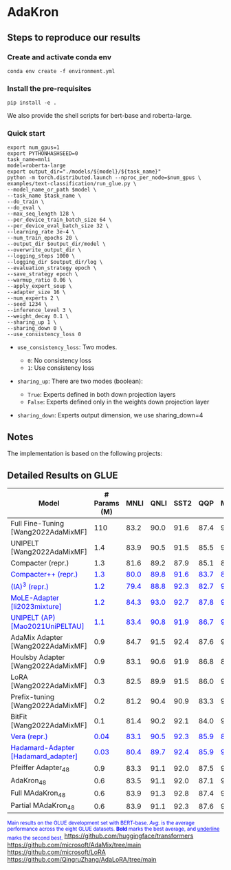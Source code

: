 # AdaKron

## Steps to reproduce our results
### Create and activate conda env
```console
conda env create -f environment.yml
```
### Install the pre-requisites
```console
pip install -e .
```

We also provide the shell scripts for bert-base and roberta-large.

### Quick start
```console
export num_gpus=1
export PYTHONHASHSEED=0
task_name=mnli
model=roberta-large
export output_dir="./models/${model}/${task_name}"
python -m torch.distributed.launch --nproc_per_node=$num_gpus \
examples/text-classification/run_glue.py \
--model_name_or_path $model \
--task_name $task_name \
--do_train \
--do_eval \
--max_seq_length 128 \
--per_device_train_batch_size 64 \
--per_device_eval_batch_size 32 \
--learning_rate 3e-4 \
--num_train_epochs 20 \
--output_dir $output_dir/model \
--overwrite_output_dir \
--logging_steps 1000 \
--logging_dir $output_dir/log \
--evaluation_strategy epoch \
--save_strategy epoch \
--warmup_ratio 0.06 \
--apply_expert_soup \
--adapter_size 16 \
--num_experts 2 \
--seed 1234 \
--inference_level 3 \
--weight_decay 0.1 \
--sharing_up 1 \
--sharing_down 0 \
--use_consistency_loss 0

```
* `use_consistency_loss`: Two modes. 
  * `0`: No consistency loss
  * `1`: Use consistency loss


* `sharing_up`: There are two modes (boolean):
  * `True`: Experts defined in both down projection layers
  * `False`: Experts defined only in the weights down projection layer
 

* `sharing_down`: Experts output dimension, we use sharing_down=4

## Notes
The implementation is based on the following projects:  <br>

## Detailed Results on GLUE 

| **Model** | **# Params (M)** | **MNLI** | **QNLI** | **SST2** | **QQP** | **MRPC** | **CoLa** | **RTE** | **STS-B** | **Avg.** |
|-----------|-----------------|----------|----------|----------|---------|----------|----------|----------|-----------|----------|
| Full Fine-Tuning [Wang2022AdaMixMF] | 110 | 83.2 | 90.0 | 91.6 | 87.4 | 90.9 | 62.1 | 66.4 | 89.8 | 82.7 |
| UNIPELT [Wang2022AdaMixMF] | 1.4 | 83.9 | 90.5 | 91.5 | 85.5 | 90.2 | 58.6 | 73.7 | 88.9 | 83.5 |
| Compacter (repr.) | 1.3 | 81.6 | 89.2 | 87.9 | 85.1 | 88.7 | 58.7 | 59.8 | 86.3 | 79.7 |
| <span style="color:blue">Compacter++ (repr.)</span> | <span style="color:blue">1.3</span> | <span style="color:blue">80.0</span> | <span style="color:blue">89.8</span> | <span style="color:blue">91.6</span> | <span style="color:blue">83.7</span> | <span style="color:blue">89.5</span> | <span style="color:blue">57.8</span> | <span style="color:blue">60.5</span> | <span style="color:blue">86.2</span> | <span style="color:blue">79.9</span> |
| <span style="color:blue">(IA)<sup>3</sup> (repr.)</span> | <span style="color:blue">1.2</span> | <span style="color:blue">79.4</span> | <span style="color:blue">88.8</span> | <span style="color:blue">92.3</span> | <span style="color:blue">82.7</span> | <span style="color:blue">90.1</span> | <span style="color:blue">59.9</span> | <span style="color:blue">65.4</span> | <span style="color:blue">86.8</span> | <span style="color:blue">80.7</span> |
| <span style="color:blue">MoLE-Adapter [li2023mixture]</span> | <span style="color:blue">1.2</span> | <span style="color:blue">84.3</span> | <span style="color:blue">93.0</span> | <span style="color:blue">92.7</span> | <span style="color:blue">87.8</span> | <span style="color:blue">90.4</span> | <span style="color:blue">61.5</span> | <span style="color:blue">70.4</span> | <span style="color:blue">88.7</span> | <span style="color:blue">83.6</span> |
| <span style="color:blue">UNIPELT (AP) [Mao2021UniPELTAU]</span> | <span style="color:blue">1.1</span> | <span style="color:blue">83.4</span> | <span style="color:blue">90.8</span> | <span style="color:blue">91.9</span> | <span style="color:blue">86.7</span> | <span style="color:blue">90.3</span> | <span style="color:blue">61.2</span> | <span style="color:blue">71.8</span> | <span style="color:blue">88.9</span> | <span style="color:blue">83.1</span> |
| AdaMix Adapter [Wang2022AdaMixMF] | 0.9 | 84.7 | 91.5 | 92.4 | 87.6 | 92.4 | 62.9 | 74.7 | 89.9 | **84.5** |
| Houlsby Adapter [Wang2022AdaMixMF] | 0.9 | 83.1 | 90.6 | 91.9 | 86.8 | 89.9 | 61.5 | 71.8 | 88.6 | 83.0 |
| LoRA [Wang2022AdaMixMF] | 0.3 | 82.5 | 89.9 | 91.5 | 86.0 | 90.0 | 60.5 | 71.5 | 85.7 | 82.2 |
| Prefix-tuning [Wang2022AdaMixMF] | 0.2 | 81.2 | 90.4 | 90.9 | 83.3 | 91.3 | 55.4 | 76.9 | 87.2 | 82.1 |
| BitFit [Wang2022AdaMixMF] | 0.1 | 81.4 | 90.2 | 92.1 | 84.0 | 90.4 | 58.8 | 72.3 | 89.2 | 82.3 |
| <span style="color:blue">Vera (repr.)</span> | <span style="color:blue">0.04</span> | <span style="color:blue">83.1</span> | <span style="color:blue">90.5</span> | <span style="color:blue">92.3</span> | <span style="color:blue">85.9</span> | <span style="color:blue">89.9</span> | <span style="color:blue">59.0</span> | <span style="color:blue">61.0</span> | <span style="color:blue">86.8</span> | <span style="color:blue">81.1</span> |
| <span style="color:blue">Hadamard-Adapter [Hadamard_adapter]</span> | <span style="color:blue">0.03</span> | <span style="color:blue">80.4</span> | <span style="color:blue">89.7</span> | <span style="color:blue">92.4</span> | <span style="color:blue">85.9</span> | <span style="color:blue">90.2</span> | <span style="color:blue">58.4</span> | <span style="color:blue">71.9</span> | <span style="color:blue">88.5</span> | <span style="color:blue">82.2</span> |
| Pfeiffer Adapter<sub>48</sub> | 0.9 | 83.3 | 91.1 | 92.0 | 87.5 | 90.7 | 60.3 | 67.6 | 89.6 | 82.7 |
| AdaKron<sub>48</sub> | 0.6 | 83.5 | 91.1 | 92.0 | 87.1 | 90.8 | 61.1 | 73.8 | 89.4 | 83.6 |
| Full MAdaKron<sub>48</sub> | 0.6 | 83.9 | 91.3 | 92.8 | 87.4 | 91.5 | 62.3 | 76.0 | 89.2 | <u>84.3</u> |
| Partial MAdaKron<sub>48</sub> | 0.6 | 83.9 | 91.1 | 92.3 | 87.6 | 91.1 | 61.8 | 74.2 | 89.4 | 83.9 |

<sub><span style="color:blue">Main results on the GLUE development set with BERT-base. *Avg.* is the average performance across the eight GLUE datasets. **Bold** marks the best average, and <u>underline</u> marks the second best.</span></sub>
https://github.com/huggingface/transformers  <br>
https://github.com/microsoft/AdaMix/tree/main <br>
https://github.com/microsoft/LoRA <br>
https://github.com/QingruZhang/AdaLoRA/tree/main
